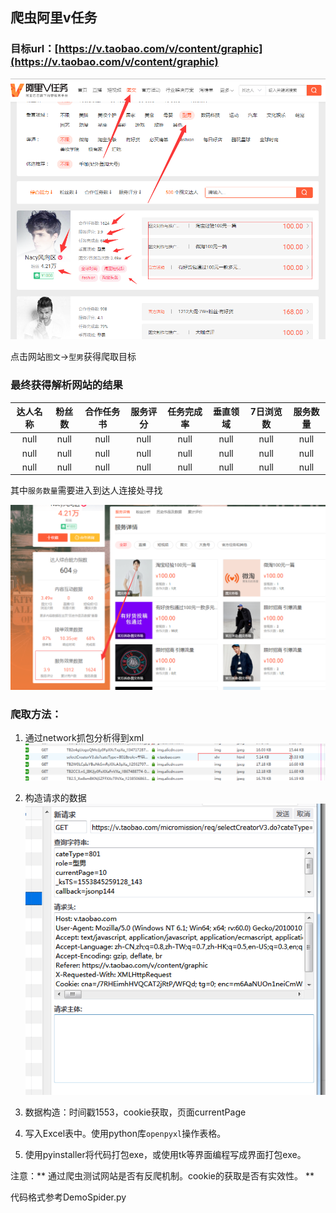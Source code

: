 ## 爬虫阿里v任务

### 目标url：[https://v.taobao.com/v/content/graphic](https://v.taobao.com/v/content/graphic)


![](https://raw.githubusercontent.com/Hatcat123/GraphicBed/master/Img/20190329154622.png)

点击网站`图文`->`型男`获得爬取目标

### 最终获得解析网站的结果

|达人名称|粉丝数|合作任务书|服务评分|任务完成率|垂直领域|7日浏览数|服务数量
|:-:|:-:|:-:|:-:|:-:|:-:|:-:|:-:|
|null|null|null|null|null|null|null|null|
|null|null|null|null|null|null|null|null|
|null|null|null|null|null|null|null|null|

其中`服务数量`需要进入到达人连接处寻找

![](https://raw.githubusercontent.com/Hatcat123/GraphicBed/master/Img/20190329155057.png)

### 爬取方法：

1. 通过network抓包分析得到xml
![](https://raw.githubusercontent.com/Hatcat123/GraphicBed/master/Img/20190329155432.png)
2. 构造请求的数据
![](https://raw.githubusercontent.com/Hatcat123/GraphicBed/master/Img/20190329155510.png)

3. 数据构造：时间戳1553，cookie获取，页面currentPage
4. 写入Excel表中。使用python库`openpyxl`操作表格。
5. 使用pyinstaller将代码打包exe，或使用tk等界面编程写成界面打包exe。

注意：** 通过爬虫测试网站是否有反爬机制。cookie的获取是否有实效性。 **

代码格式参考DemoSpider.py